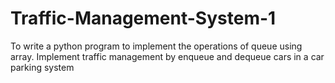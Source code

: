 # Traffic-Management-System-1
To write a python program to implement the operations of queue using array.  Implement traffic management by enqueue and dequeue cars in a car parking system
